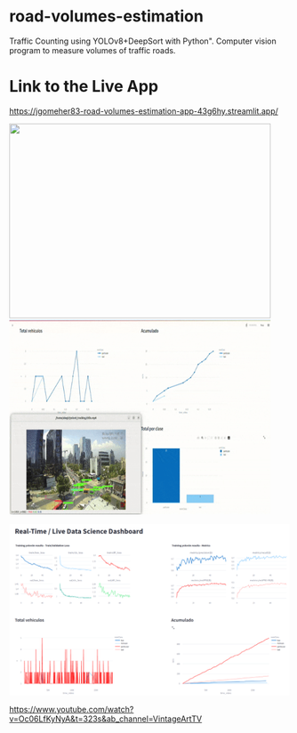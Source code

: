 # road-volumes-estimation
Traffic Counting using YOLOv8+DeepSort with Python". Computer vision program to measure volumes of traffic roads.

# Link to the Live App
https://jgomeher83-road-volumes-estimation-app-43g6hy.streamlit.app/

<img src="chile2.gif" height="350" width="470"/> <img src="chile3.gif" height="350" width="470"/>

<img src="Screenshot from 2023-01-19 19-44-54.png" width="1000"/>



https://www.youtube.com/watch?v=Oc06LfKyNyA&t=323s&ab_channel=VintageArtTV

